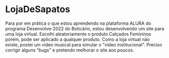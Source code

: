 # LojaDeSapatos
Para por em prática o que estou aprendendo na plataforma ALURA do programa Desenvolve-2022 do Boticário,
estou desenvolvendo um site para uma loja virtual. Escolhi aleatoriamente o produto Calçados Femininos  
porém, pode ser aplicado a qualquer produto. Como a loja virtual não existe, postei um video musical para
simular o "vídeo institucional". Preciso corrigir alguns "bugs" e pretendo melhorar o site aos poucos.
